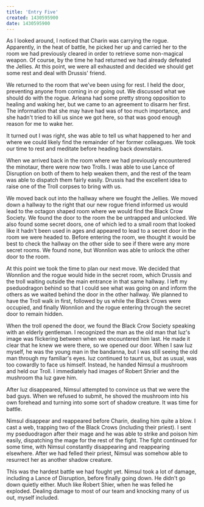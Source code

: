 ```yaml
---
title: 'Entry Five'
created: 1430595900
date: 1430595900
---
```

As I looked around, I noticed that Charin was carrying the rogue. Apparently, in the heat of battle, he picked her up
and carried her to the room we had previously cleared in order to retrieve some non-magical weapon. Of course, by the
time he had returned we had already defeated the Jellies. At this point, we were all exhausted and decided we should get
some rest and deal with Drussis' friend.

We returned to the room that we've been using for rest. I held the door, preventing anyone from coming in or going out.
We discussed what we should do with the rogue. Arleana had some pretty strong opposition to healing and waking her, but
we came to an agreement to disarm her first. The information that she may have had was of too much importance, and she
hadn't tried to kill us since we got here, so that was good enough reason for me to wake her.

It turned out I was right, she was able to tell us what happened to her and where we could likely find the remainder of
her former colleagues. We took our time to rest and meditate before heading back downstairs.

When we arrived back in the room where we had previously encountered the minotaur, there were now two Trolls. I was able
to use Lance of Disruption on both of them to help weaken them, and the rest of the team was able to dispatch them
fairly easily. Drussis had the excellent idea to raise one of the Troll corpses to bring with us.

We moved back out into the hallway where we fought the Jellies. We moved down a hallway to the right that our new rogue
friend informed us would lead to the octagon shaped room where we would find the Black Crow Society. We found the door
to the room the be untrapped and unlocked. We also found some secret doors, one of which led to a small room that looked
like it hadn't been used in ages and appeared to lead to a secret door in the room we were headed to. Before entering
the room, we thought it would be best to check the hallway on the other side to see if there were any more secret rooms.
We found none, but Wonnlion was able to unlock the other door to the room.

At this point we took the time to plan our next move. We decided that Wonnlion and the rogue would hide in the secret
room, which Drussis and the troll waiting outside the main entrance in that same hallway. I left my pseduodragon behind
so that I could see what was going on and inform the others as we waited behind the door in the other hallway. We
planned to have the Troll walk in first, followed by us while the Black Crows were occupied, and finally Wonnlion and
the rogue entering through the secret door to remain hidden.

When the troll opened the door, we found the Black Crow Society speaking with an elderly gentleman. I recognized the man
as the old man that Iuz's image was flickering between when we encountered him last. He made it clear that he knew we
were there, so we opened our door. When I saw Iuz myself, he was the young man in the bandanna, but I was still seeing
the old man through my familiar's eyes. Iuz continued to taunt us, but as usual, was too cowardly to face us himself.
Instead, he handed Nimsul a mushroom and held our Troll. I immediately had images of Robert Shrier and the mushroom tha
Iuz gave him.

After Iuz disappeared, Nimsul attempted to convince us that we were the bad guys. When we refused to submit, he shoved
the mushroom into his own forehead and turning into some sort of shadow creature. It was time for battle.

Nimsul disappear and reappeared before Charin, dealing him quite a blow. I cast a web, trapping two of the Black Crows
(including their priest). I sent my pseduodragon after their mage and he was able to strike and poison him easily,
dispatching the mage for the rest of the fight. The fight continued for some time, with Nimsul constantly disappearing
and reappearing elsewhere. After we had felled their priest, Nimsul was somehow able to resurrect her as another shadow
creature.

This was the hardest battle we had fought yet. Nimsul took a lot of damage, including a Lance of Disruption, before
finally going down. He didn't go down quietly either. Much like Robert Shier, when he was felled he exploded. Dealing
damage to most of our team and knocking many of us out, myself included.
